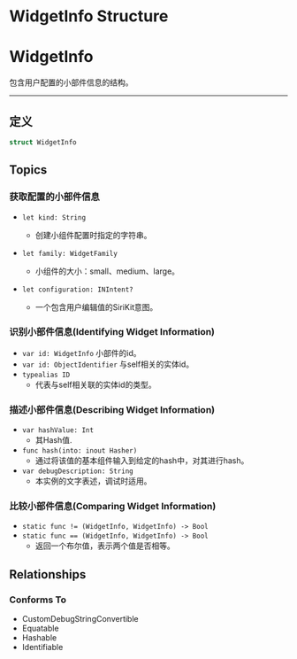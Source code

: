 # WidgetInfo Structure

# WidgetInfo

包含用户配置的小部件信息的结构。

****

## 定义

```swift
struct WidgetInfo
```

## Topics

### 获取配置的小部件信息

- `let kind: String`
  - 创建小组件配置时指定的字符串。
- `let family: WidgetFamily`
  - 小组件的大小：small、medium、large。

- `let configuration: INIntent?`
  - 一个包含用户编辑值的SiriKit意图。

### 识别小部件信息(Identifying Widget Information)

- `var id: WidgetInfo`
  小部件的id。
- `var id: ObjectIdentifier`
  与self相关的实体id。
- `typealias ID`
  - 代表与self相关联的实体id的类型。

### 描述小部件信息(Describing Widget Information)
- `var hashValue: Int`
  - 其Hash值.
- `func hash(into: inout Hasher)`
  - 通过将该值的基本组件输入到给定的hash中，对其进行hash。
- `var debugDescription: String`
  - 本实例的文字表述，调试时适用。

### 比较小部件信息(Comparing Widget Information)
- `static func != (WidgetInfo, WidgetInfo) -> Bool`
- `static func == (WidgetInfo, WidgetInfo) -> Bool`
  - 返回一个布尔值，表示两个值是否相等。

## Relationships

### Conforms To

- CustomDebugStringConvertible
- Equatable
- Hashable
- Identifiable
